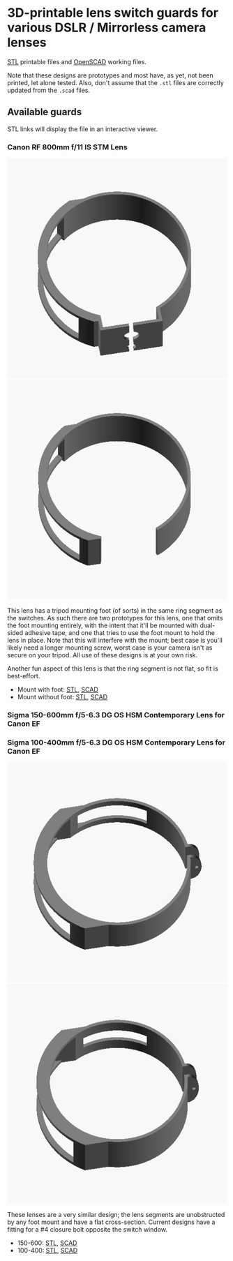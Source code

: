 # 3D-printable lens switch guards for various DSLR / Mirrorless camera lenses

[STL](https://en.wikipedia.org/wiki/STL_(file_format)) printable files and [OpenSCAD](https://openscad.org) working files.

Note that these designs are prototypes and most have, as yet, not been printed, let alone tested.
Also, don't assume that the `.stl` files are correctly updated from the `.scad` files.

## Available guards

STL links will display the file in an interactive viewer.

### Canon RF 800mm f/11 IS STM Lens

![CanonRF800f11SwitchRingFoot.png](docs%2FCanonRF800f11SwitchRingFoot.png)
![CanonRF800f11SwitchRingNoFoot.png](docs%2FCanonRF800f11SwitchRingNoFoot.png)

This lens has a tripod mounting foot (of sorts) in the same ring segment as the switches.
As such there are two prototypes for this lens, one that omits the foot mounting entirely,
with the intent that it'll be mounted with dual-sided adhesive tape, and one that tries to 
use the foot mount to hold the lens in place. Note that this will interfere with the mount;
best case is you'll likely need a longer mounting screw, worst case is your camera isn't as
secure on your tripod. All use of these designs is at your own risk.

Another fun aspect of this lens is that the ring segment is not flat, so fit is best-effort.

* Mount with foot: [STL](CanonRF800f11SwitchRingFoot.stl), [SCAD](CanonRF800f11SwitchRingFoot.scad)
* Mount without foot: [STL](CanonRF800f11SwitchRingNoFoot.stl), [SCAD](CanonRF800f11SwitchRingNoFoot.scad)

### Sigma 150-600mm f/5-6.3 DG OS HSM Contemporary Lens for Canon EF
### Sigma 100-400mm f/5-6.3 DG OS HSM Contemporary Lens for Canon EF

![Sigma150-600SwitchRing.png](docs%2FSigma150-600SwitchRing.png)
![Sigma100-400SwitchRing.png](docs%2FSigma100-400SwitchRing.png)

These lenses are a very similar design; the lens segments are unobstructed by any foot mount 
and have a flat cross-section. Current designs have a fitting for a #4 closure bolt opposite the switch window.

* 150-600: [STL](Sigma150-600SwitchRing.stl), [SCAD](Sigma150-600SwitchRing.scad)
* 100-400: [STL](Sigma100-400SwitchRing.stl), [SCAD](Sigma100-400SwitchRing.scad)
